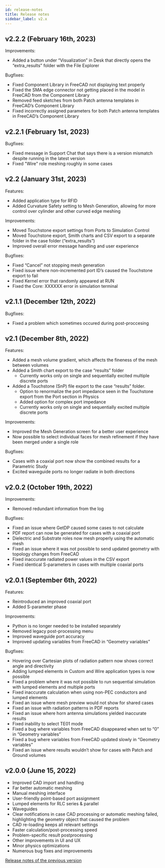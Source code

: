 ```yaml
---
id: release-notes
title: Release notes
sidebar_label: v2.x
---
```


## v2.2.2 (February 16th, 2023)

Improvements:

* Added a button under “Visualization” in Desk that directly opens the “extra_results” folder with the File Explorer

Bugfixes:

* Fixed Component Library in FreeCAD not displaying text properly
* Fixed the SMA edge connector not getting placed in the model in FreeCAD from the Component Library
* Removed feed sketches from both Patch antenna templates in FreeCAD’s Component Library
* Fixed incorrectly assigned parameters for both Patch antenna templates in FreeCAD’s Component Library


## v2.2.1 (February 1st, 2023)

Bugfixes:

* Fixed message in Support Chat that says there is a version mismatch despite running in the latest version
* Fixed "Wire" role meshing roughly in some cases


## v2.2 (January 31st, 2023)

Features:

* Added application type for RFID
* Added Curvature Safety setting to Mesh Generation, allowing for more control over cylinder and other curved edge meshing

Improvements:

* Moved Touchstone export settings from Ports to Simulation Control
* Moved Touchstone export, Smith charts and CSV export to a separate folder in the case folder (“extra_results”)
* Improved overall error message handling and user experience

Bugfixes:

* Fixed “Cancel” not stopping mesh generation
* Fixed issue where non-incremented port ID’s caused the Touchstone export to fail
* Fixed Kernel error that randomly appeared at RUN
* Fixed the Core: XXXXXX error in simulation terminal


## v2.1.1 (December 12th, 2022)

Bugfixes:

* Fixed a problem which sometimes occured during post-proccesing

## v2.1 (December 8th, 2022)

Features:

* Added a mesh volume gradient, which affects the fineness of the mesh between volumes
* Added a Smith chart export to the case “results” folder
  * Currently works only on single and sequentially excited multiple discrete ports
* Added a Touchstone (SnP) file export to the case “results” folder.
  * Option to renormalize the port impedance seen in the Touchstone export from the Port section in Physics
  * Added option for complex port impedance
  * Currently works only on single and sequentially excited multiple discrete ports

Improvements:

* Improved the Mesh Generation screen for a better user experience
* Now possible to select individual faces for mesh refinement if they have been merged under a single role

Bugfixes:

* Cases with a coaxial port now show the combined results for a Parametric Study
* Excited waveguide ports no longer radiate in both directions

## v2.0.2 (October 19th, 2022)

Improvements:

* Removed redundant information from the log

Bugfixes:

* Fixed an issue where GetDP caused some cases to not calculate
* PDF report can now be generated for cases with a coaxial port
* Dielectric and Substrate roles now mesh properly using the automatic mesh
* Fixed an issue where it was not possible to send updated geometry with topology changes from FreeCAD
* Fixed inaccurate radiated power values in the CSV export
* Fixed identical S-parameters in cases with multiple coaxial ports

## v2.0.1 (September 6th, 2022)

Features:

* Reintroduced an improved coaxial port
* Added S-parameter phase

Improvements:

* Python is no longer needed to be installed separately
* Removed legacy post-processing menu
* Improved waveguide port accuracy
* Improved updating variables from FreeCAD in “Geometry variables”

Bugfixes:

* Hovering over Cartesian plots of radiation pattern now shows correct angle and directivity
* Adding lumped elements in Custom and Wire application types is now possible
* Fixed a problem where it was not possible to run sequential simulation with lumped elements and multiple ports
* Fixed inaccurate calculation when using non-PEC conductors and lumped elements
* Fixed an issue where mesh preview would not show for shared cases
* Fixed an issue with radiation patterns in PDF reports
* Fixed an issue where horn antenna simulations yielded inaccurate results
* Fixed inability to select TE01 mode
* Fixed a bug where variables from FreeCAD disappeared when set to “0” in “Geometry variables”
* Fixed a bug where variables from FreeCAD updated slowly in “Geometry variables”
* Fixed an issue where results wouldn’t show for cases with Patch and Ground volumes

## v2.0.0 (June 15, 2022)

* Improved CAD import and handling
* Far better automatic meshing
* Manual meshing interface
* User-friendly point-based port assignment
* Lumped elements for RLC series & parallel
* Waveguides
* Clear notifications in case CAD processing or automatic meshing failed, highlighting the geometry object that caused the problem
* CAD re-loading keeps all relevant settings
* Faster calculation/post-processing speed
* Problem-specific result postprocessing
* Other improvements in UI and UX
* Minor physics optimizations
* Numerous bug fixes and improvements

[Release notes of the previous version](/release-notes-v1)
